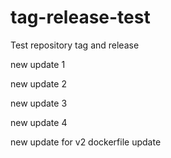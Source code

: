 # tag-release-test
Test repository tag and release

new update 1

new update 2

new update 3

new update 4

new update for v2
dockerfile update
